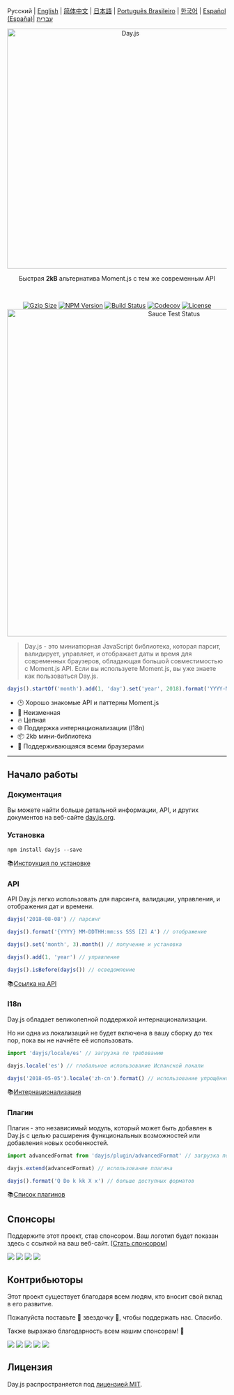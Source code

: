 Русский | [English](../../README.md) | [简体中文](../zh-cn/README.zh-CN.md) | [日本語](../ja/README-ja.md) | [Português Brasileiro](../pt-br/README-pt-br.md) | [한국어](../ko/README-ko.md) | [Español (España)](../es-es/README-es-es.md)| [עברית](./docs/he/README-he.md)

<p align="center"><a href="https://day.js.org/ru/" target="_blank" rel="noopener noreferrer"><img width="550"
                                                                             src="https://user-images.githubusercontent.com/17680888/39081119-3057bbe2-456e-11e8-862c-646133ad4b43.png"
                                                                             alt="Day.js"></a></p>
<p align="center">Быстрая <b>2kB</b> альтернатива Moment.js с тем же современным API</p>
<br>
<p align="center">
    <a href="https://unpkg.com/dayjs/dayjs.min.js"><img
            src="https://img.badgesize.io/https://unpkg.com/dayjs/dayjs.min.js?compression=gzip&style=flat-square"
            alt="Gzip Size"></a>
    <a href="https://www.npmjs.com/package/dayjs"><img src="https://img.shields.io/npm/v/dayjs.svg?style=flat-square&colorB=51C838"
                                                       alt="NPM Version"></a>
    <a href="https://github.com/iamkun/dayjs/actions/workflows/check.yml"><img
            src="https://img.shields.io/github/actions/workflow/status/iamkun/dayjs/check.yml?style=flat-square" alt="Build Status"></a>
    <a href="https://codecov.io/gh/iamkun/dayjs"><img
            src="https://img.shields.io/codecov/c/github/iamkun/dayjs/master.svg?style=flat-square" alt="Codecov"></a>
    <a href="https://github.com/iamkun/dayjs/blob/master/LICENSE"><img
            src="https://img.shields.io/badge/license-MIT-brightgreen.svg?style=flat-square" alt="License"></a>
    <br>
    <a href="https://saucelabs.com/u/dayjs">
        <img width="750" src="https://user-images.githubusercontent.com/17680888/40040137-8e3323a6-584b-11e8-9dba-bbe577ee8a7b.png" alt="Sauce Test Status">
    </a>
</p>

> Day.js - это миниатюрная JavaScript библиотека, которая парсит, валидирует, управляет, и отображает даты и время для современных браузеров, обладающая большой совместимостью с Moment.js API. Если вы используете Moment.js, вы уже знаете как пользоваться Day.js.

```js
dayjs().startOf('month').add(1, 'day').set('year', 2018).format('YYYY-MM-DD HH:mm:ss');
```

* 🕒 Хорошо знакомые API и паттерны Moment.js
* 💪 Неизменная
* 🔥 Цепная
* 🌐 Поддержка интернационализации (I18n)
* 📦 2kb мини-библиотека
* 👫 Поддерживающаяся всеми браузерами

---

## Начало работы

### Документация

Вы можете найти больше детальной информации, API, и других документов на веб-сайте [day.js.org](https://day.js.org/).

### Установка

```console
npm install dayjs --save
```

📚[Инструкция по установке](https://day.js.org/docs/ru/installation/installation)

### API

API Day.js легко использовать для парсинга, валидации, управления, и отображения дат и времени.

```javascript
dayjs('2018-08-08') // парсинг

dayjs().format('{YYYY} MM-DDTHH:mm:ss SSS [Z] A') // отображение

dayjs().set('month', 3).month() // получение и установка

dayjs().add(1, 'year') // управление

dayjs().isBefore(dayjs()) // осведомление
```

📚[Ссылка на API](https://day.js.org/docs/ru/parse/parse)

### I18n

Day.js обладает великолепной поддержкой интернационализации.

Но ни одна из локализаций не будет включена в вашу сборку до тех пор, пока вы не начнёте её использовать.
```javascript
import 'dayjs/locale/es' // загрузка по требованию

dayjs.locale('es') // глобальное использование Испанской локали

dayjs('2018-05-05').locale('zh-cn').format() // использование упрощённой Китайской локали в конкретном случае
```
📚[Интернационализация](https://day.js.org/docs/ru/i18n/i18n)

### Плагин

Плагин - это независимый модуль, который может быть добавлен в Day.js с целью расширения функциональных возможностей или добавления новых особенностей.

```javascript
import advancedFormat from 'dayjs/plugin/advancedFormat' // загрузка по требованию

dayjs.extend(advancedFormat) // использование плагина

dayjs().format('Q Do k kk X x') // больше доступных форматов
```

📚[Список плагинов](https://day.js.org/docs/ru/plugin/plugin)

## Спонсоры

Поддержите этот проект, став спонсором. Ваш логотип будет показан здесь с ссылкой на ваш веб-сайт. [[Стать спонсором](https://opencollective.com/dayjs#sponsor)]

<a href="https://opencollective.com/dayjs/sponsor/0/website" target="_blank"><img src="https://opencollective.com/dayjs/sponsor/0/avatar.svg"></a>
<a href="https://opencollective.com/dayjs/sponsor/1/website" target="_blank"><img src="https://opencollective.com/dayjs/sponsor/1/avatar.svg"></a>
<a href="https://opencollective.com/dayjs/sponsor/2/website" target="_blank"><img src="https://opencollective.com/dayjs/sponsor/2/avatar.svg"></a>
<a href="https://opencollective.com/dayjs/sponsor/3/website" target="_blank"><img src="https://opencollective.com/dayjs/sponsor/3/avatar.svg"></a>

## Контрибьюторы

Этот проект существует благодаря всем людям, кто вносит свой вклад в его развитие.

Пожалуйста поставьте 💖 звездочку 💖, чтобы поддержать нас. Спасибо.

Также выражаю благодарность всем нашим спонсорам! 🙏

<a href="https://opencollective.com/dayjs/backer/0/website?requireActive=false" target="_blank"><img src="https://opencollective.com/dayjs/backer/0/avatar.svg?requireActive=false"></a>
<a href="https://opencollective.com/dayjs/backer/1/website?requireActive=false" target="_blank"><img src="https://opencollective.com/dayjs/backer/1/avatar.svg?requireActive=false"></a>
<a href="https://opencollective.com/dayjs/backer/2/website?requireActive=false" target="_blank"><img src="https://opencollective.com/dayjs/backer/2/avatar.svg?requireActive=false"></a>
<a href="https://opencollective.com/dayjs/backer/3/website?requireActive=false" target="_blank"><img src="https://opencollective.com/dayjs/backer/3/avatar.svg?requireActive=false"></a>
<a href="https://opencollective.com/dayjs#backers" target="_blank"><img src="https://opencollective.com/dayjs/contributors.svg?width=890" /></a>

## Лицензия

Day.js распространяется под [лицензией MIT](./LICENSE-ru).
